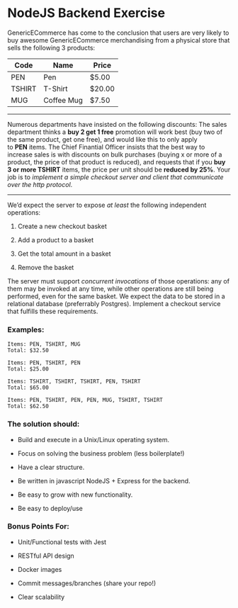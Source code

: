 # NodeJS Backend Exercise
GenericECommerce has come to the conclusion that users are very likely to buy awesome GenericECommerce merchandising from a physical store that sells the following 3 products:

| Code         | Name              |  Price |
| --- | --- | --- |
|PEN          | Pen          |   $5.00 |
|TSHIRT       | T-Shirt      |  $20.00 |
|MUG          | Coffee Mug   |   $7.50 |

---

Numerous departments have insisted on the following discounts:
The sales department thinks a **buy 2 get 1 free** promotion will work best (buy two of the same product, get one free), and would like this to only apply to **PEN** items.
The Chief Finantial Officer insists that the best way to increase sales is with discounts on bulk purchases (buying x or more of a product, the price of that product is reduced), and requests that if you **buy 3 or more TSHIRT** items, the price per unit should be **reduced by 25%**.
Your job is to *implement a simple checkout server and client that communicate over the http protocol*.

---

We’d expect the server to expose _at least_ the following independent operations:

1. Create a new checkout basket

2. Add a product to a basket

3. Get the total amount in a basket

4. Remove the basket

The server must support *concurrent invocations* of those operations: any of them may be invoked at any time, while other operations are still being performed, even for the same basket.
We expect the data to be stored in a relational database (preferrably Postgres).
Implement a checkout service that fulfills these requirements.

### Examples:
```
Items: PEN, TSHIRT, MUG
Total: $32.50

Items: PEN, TSHIRT, PEN
Total: $25.00

Items: TSHIRT, TSHIRT, TSHIRT, PEN, TSHIRT
Total: $65.00

Items: PEN, TSHIRT, PEN, PEN, MUG, TSHIRT, TSHIRT
Total: $62.50
```
### The solution should:
- Build and execute in a Unix/Linux operating system.

- Focus on solving the business problem (less boilerplate!)

- Have a clear structure.

- Be written in javascript NodeJS + Express for the backend.

- Be easy to grow with new functionality.

- Be easy to deploy/use

### Bonus Points For:
- Unit/Functional tests with Jest

- RESTful API design

- Docker images

- Commit messages/branches (share your repo!)

- Clear scalability